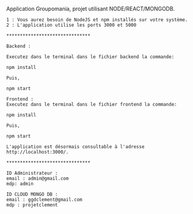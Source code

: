 Application Groupomania, projet utilisant NODE/REACT/MONGODB.

    1 : Vous aurez besoin de NodeJS et npm installés sur votre système.
    2 : L'application utilise les ports 3000 et 5000

    *******************************

    Backend : 
    
    Executez dans le terminal dans le fichier backend la commande:
    
    npm install

    Puis,

    npm start
     
    Frontend :
    Executez dans le terminal dans le fichier frontend la commande:
    
    npm install

    Puis,
    
    npm start
    
    L'application est désormais consultable à l'adresse http://localhost:3000/.

    *******************************

    ID Administrateur : 
    email : admin@gmail.com
    mdp: admin

    ID CLOUD MONGO DB : 
    email : ggdclement@gmail.com
    mdp : projetclement    
